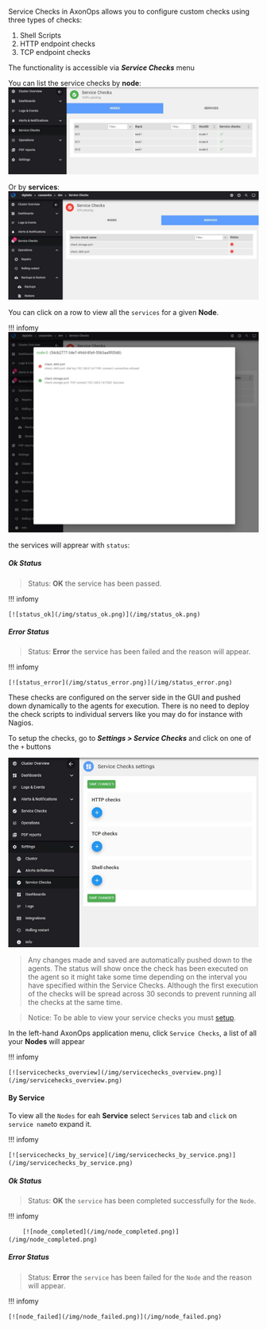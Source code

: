 Service Checks in AxonOps allows you to configure custom checks using three types of checks:

1. Shell Scripts
2. HTTP endpoint checks
3. TCP endpoint checks


The functionality is accessible via ***Service Checks*** menu

You can list the service checks by **node**:
![](./0.JPG)

Or by **services**:
![](./1.JPG)

You can click on a row to view all the `services` for a given **Node**.

!!! infomy 
![](./3.JPG)

the services will apprear with `status`:

##### Ok Status

> Status: **OK** the service has been passed.

!!! infomy 

    [![status_ok](/img/status_ok.png)](/img/status_ok.png)

##### Error Status

> Status: **Error** the service has been failed and the reason will appear.
        
!!! infomy 
        
    [![status_error](/img/status_error.png)](/img/status_error.png)



These checks are configured on the server side in the GUI and pushed down dynamically to the agents for execution. There is no need to deploy the check scripts to individual servers like you may do for instance with Nagios.

To setup the checks, go to  ***Settings > Service Checks*** and click on one of the `+` buttons

![](./2.JPG)
> Any changes made and saved are automatically pushed down to the agents. The status will show once the check has been executed on the agent so it might take some time depending on the interval you have specified within the Service Checks. Although the first execution of the checks will be spread across 30 seconds to prevent running all the checks at the same time.




> Notice: To be able to view your service checks you must [setup][0].



In the left-hand AxonOps application menu, click `Service Checks`, a list of all your **Nodes** will appear


[0]: /monitoring/servicechecks/configurations/


!!! infomy 

    [![servicechecks_overview](/img/servicechecks_overview.png)](/img/servicehecks_overview.png)




#### By Service

To view all the `Nodes` for eah **Service** select `Services` tab and `click` on `service name`to expand it.

!!! infomy 

    [![servicechecks_by_service](/img/servicechecks_by_service.png)](/img/servicechecks_by_service.png)

##### Ok Status

 > Status: **OK** the `service` has been completed successfully for the `Node`.
    
!!! infomy 
    
        [![node_completed](/img/node_completed.png)](/img/node_completed.png)
    
##### Error Status
    
> Status: **Error** the `service` has been failed for the `Node` and the reason will appear.
            
!!! infomy 
    
    [![node_failed](/img/node_failed.png)](/img/node_failed.png)